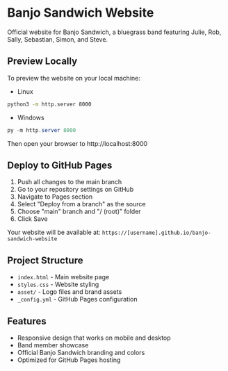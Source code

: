 # Banjo Sandwich Website

Official website for Banjo Sandwich, a bluegrass band featuring Julie, Rob, Sally, Sebastian, Simon, and Steve.

## Preview Locally

To preview the website on your local machine:

- Linux

```bash
python3 -m http.server 8000
```

- Windows

```ps1
py -m http.server 8000
```

Then open your browser to http://localhost:8000

## Deploy to GitHub Pages

1. Push all changes to the main branch
2. Go to your repository settings on GitHub
3. Navigate to Pages section
4. Select "Deploy from a branch" as the source
5. Choose "main" branch and "/ (root)" folder
6. Click Save

Your website will be available at: `https://[username].github.io/banjo-sandwich-website`

## Project Structure

- `index.html` - Main website page
- `styles.css` - Website styling
- `asset/` - Logo files and brand assets
- `_config.yml` - GitHub Pages configuration

## Features

- Responsive design that works on mobile and desktop
- Band member showcase
- Official Banjo Sandwich branding and colors
- Optimized for GitHub Pages hosting
